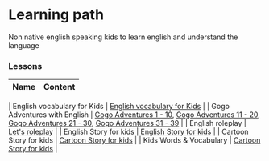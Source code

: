 # Learning path
Non native english speaking kids to learn english and understand the language

### Lessons
| Name | Content |
| ---------------- | --------------- |

| English vocabulary for Kids | [English vocabulary for Kids](https://www.youtube.com/playlist?list=PL01EBEDFC2BAA4848) |
| Gogo Adventures with English | [Gogo Adventures 1 - 10](https://www.youtube.com/playlist?list=PLXK2bNLKSghKoHdO-DyN4ERIjwVpPLWn9), [Gogo Adventures 11 - 20](https://www.youtube.com/watch?v=Q9-0MdQ8VTw&list=PLXK2bNLKSghLqOF5252CLMAq722SnskhT), [Gogo Adventures 21 - 30](https://www.youtube.com/watch?v=hbsDjkrtFuI&list=PLXK2bNLKSghIInJDUXmCI3bQ7nb4AFPXB), [Gogo Adventures 31 - 39](https://www.youtube.com/playlist?list=PLXK2bNLKSghKWnYmD8I0zCq4wzvDobJxg) |
| English roleplay | [Let's roleplay](https://www.youtube.com/playlist?list=PLii5rkhsE0Ld3xCgxG6j5fw7RlG2S5czO) |
| English Story for kids | [English Story for kids](https://www.youtube.com/watch?v=fVqfIxNs6o4&list=PLii5rkhsE0LeIi1U-PJZ2s1inRgnzjggR) |
| Cartoon Story for kids | [Cartoon Story for kids](https://www.youtube.com/playlist?list=PLii5rkhsE0Lc5f1FhF8l-QSDo7XO-0FkG) |
| Kids Words & Vocabulary | [Cartoon Story for kids](https://www.youtube.com/playlist?list=PLii5rkhsE0LdtTknIAU8v6L1AO5A2l8pE) |
